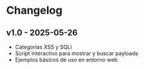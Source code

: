 # Changelog

## v1.0 - 2025-05-26
- Categorías XSS y SQLi
- Script interactivo para mostrar y buscar payloads
- Ejemplos básicos de uso en entorno web
